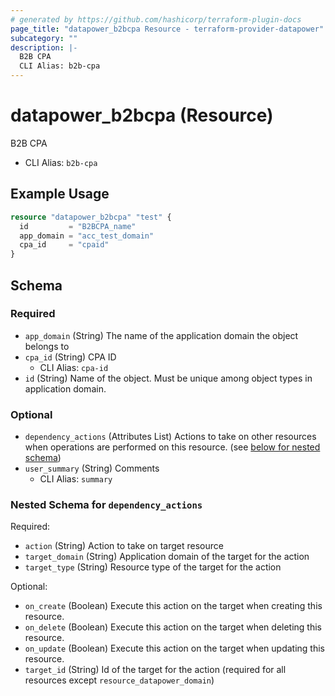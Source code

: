 ```yaml
---
# generated by https://github.com/hashicorp/terraform-plugin-docs
page_title: "datapower_b2bcpa Resource - terraform-provider-datapower"
subcategory: ""
description: |-
  B2B CPA
  CLI Alias: b2b-cpa
---
```


# datapower_b2bcpa (Resource)

B2B CPA
  - CLI Alias: `b2b-cpa`

## Example Usage

```terraform
resource "datapower_b2bcpa" "test" {
  id         = "B2BCPA_name"
  app_domain = "acc_test_domain"
  cpa_id     = "cpaid"
}
```

<!-- schema generated by tfplugindocs -->
## Schema

### Required

- `app_domain` (String) The name of the application domain the object belongs to
- `cpa_id` (String) CPA ID
  - CLI Alias: `cpa-id`
- `id` (String) Name of the object. Must be unique among object types in application domain.

### Optional

- `dependency_actions` (Attributes List) Actions to take on other resources when operations are performed on this resource. (see [below for nested schema](#nestedatt--dependency_actions))
- `user_summary` (String) Comments
  - CLI Alias: `summary`

<a id="nestedatt--dependency_actions"></a>
### Nested Schema for `dependency_actions`

Required:

- `action` (String) Action to take on target resource
- `target_domain` (String) Application domain of the target for the action
- `target_type` (String) Resource type of the target for the action

Optional:

- `on_create` (Boolean) Execute this action on the target when creating this resource.
- `on_delete` (Boolean) Execute this action on the target when deleting this resource.
- `on_update` (Boolean) Execute this action on the target when updating this resource.
- `target_id` (String) Id of the target for the action (required for all resources except `resource_datapower_domain`)
